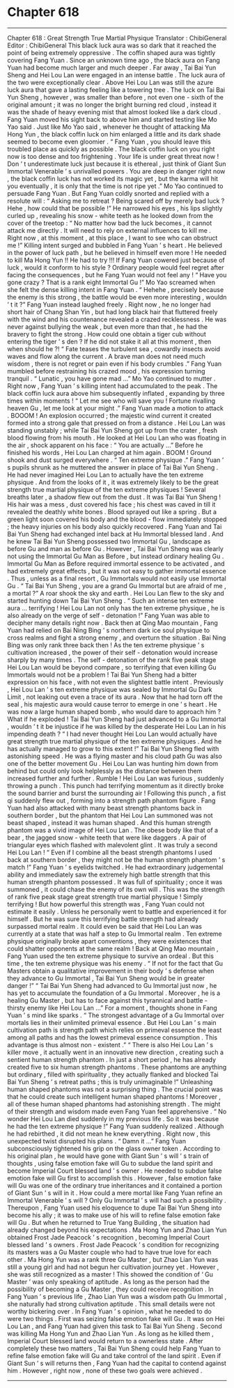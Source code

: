 
# Chapter 618


---

Chapter 618 : Great Strength True Martial Physique
Translator :
ChibiGeneral
Editor :
ChibiGeneral
This black luck aura was so dark that it reached the point of being extremely oppressive . The coffin shaped aura was tightly covering Fang Yuan .
Since an unknown time ago , the black aura on Fang Yuan had become much larger and much deeper .
Far away , Tai Bai Yun Sheng and Hei Lou Lan were engaged in an intense battle .
The luck aura of the two were exceptionally clear .
Above Hei Lou Lan was still the azure luck aura that gave a lasting feeling like a towering tree . The luck on Tai Bai Yun Sheng , however , was smaller than before , not even one - sixth of the original amount ; it was no longer the bright burning red cloud , instead it was the shade of heavy evening mist that almost looked like a dark cloud .
Fang Yuan moved his sight back to above him and started testing like Mo Yao said .
Just like Mo Yao said , whenever he thought of attacking Ma Hong Yun , the black coffin luck on him enlarged a little and its dark shade seemed to become even gloomier .
“ Fang Yuan , you should leave this troubled place as quickly as possible . The black coffin luck on you right now is too dense and too frightening . Your life is under great threat now ! Don ’ t underestimate luck just because it is ethereal , just think of Giant Sun Immortal Venerable ’ s unrivalled powers . You are deep in danger right now , the black coffin luck has not worked its magic yet , but the karma will hit you eventually , it is only that the time is not ripe yet .”
Mo Yao continued to persuade Fang Yuan .
But Fang Yuan coldly snorted and replied with a resolute will : “ Asking me to retreat ? Being scared off by merely bad luck ? Hehe , how could that be possible !”
He narrowed his eyes , his lips slightly curled up , revealing his snow - white teeth as he looked down from the cover of the treetop : “ No matter how bad the luck becomes , it cannot attack me directly . It will need to rely on external influences to kill me . Right now , at this moment , at this place , I want to see who can obstruct me !”
Killing intent surged and bubbled in Fang Yuan ’ s heart .
He believed in the power of luck path , but he believed in himself even more !
He needed to kill Ma Hong Yun !!
He had to try !!!
If Fang Yuan cowered just because of luck , would it conform to his style ?
Ordinary people would feel regret after facing the consequences , but he Fang Yuan would not feel any !
“ Have you gone crazy ? That is a rank eight Immortal Gu !” Mo Yao screamed when she felt the dense killing intent in Fang Yuan .
“ Hehehe , precisely because the enemy is this strong , the battle would be even more interesting , wouldn ’ t it ?” Fang Yuan instead laughed freely . Right now , he no longer had short hair of Chang Shan Yin , but had long black hair that fluttered freely with the wind and his countenance revealed a crazed recklessness .
He was never against bullying the weak , but even more than that , he had the bravery to fight the strong .
How could one obtain a tiger cub without entering the tiger ’ s den ?
If he did not stake it all at this moment , then when should he ?!
“ Fate teases the turbulent sea , cowardly insects avoid waves and flow along the current . A brave man does not need much wisdom , there is not regret or pain even if his body crumbles .” Fang Yuan mumbled before restraining his crazed mood , his expression turning tranquil .
“ Lunatic , you have gone mad …” Mo Yao continued to mutter .
Right now , Fang Yuan ’ s killing intent had accumulated to the peak .
The black coffin luck aura above him subsequently inflated , expanding by three times within moments !
“ Let me see who will save you ! Fortune rivalling heaven Gu , let me look at your might .”
Fang Yuan made a motion to attack .
BOOOM !
An explosion occurred ; the majestic wind current it created formed into a strong gale that pressed on from a distance .
Hei Lou Lan was standing unstably ; while Tai Bai Yun Sheng got up from the crater , fresh blood flowing from his mouth .
He looked at Hei Lou Lan who was floating in the air , shock apparent on his face : “ You are actually …”
Before he finished his words , Hei Lou Lan charged at him again .
BOOM !
Ground shook and dust surged everywhere .
“ Ten extreme physique .” Fang Yuan ’ s pupils shrunk as he muttered the answer in place of Tai Bai Yun Sheng .
He had never imagined Hei Lou Lan to actually have the ten extreme physique . And from the looks of it , it was extremely likely to be the great strength true martial physique of the ten extreme physiques !
Several breaths later , a shadow flew out from the dust .
It was Tai Bai Yun Sheng !
His hair was a mess , dust covered his face ; his chest was caved in till it revealed the deathly white bones .
Blood sprayed out like a spring .
But a green light soon covered his body and the blood - flow immediately stopped ; the heavy injuries on his body also quickly recovered .
Fang Yuan and Tai Bai Yun Sheng had exchanged intel back at Hu Immortal blessed land . And he knew Tai Bai Yun Sheng possessed two Immortal Gu , landscape as before Gu and man as before Gu .
However , Tai Bai Yun Sheng was clearly not using the Immortal Gu Man as Before , but instead ordinary healing Gu .
Immortal Gu Man as Before required immortal essence to be activated , and had extremely great effects , but it was not easy to gather immortal essence . Thus , unless as a final resort , Gu Immortals would not easily use Immortal Gu .
“ Tai Bai Yun Sheng , you are a grand Gu Immortal but are afraid of me , a mortal ?” A roar shook the sky and earth .
Hei Lou Lan flew to the sky and started hunting down Tai Bai Yun Sheng .
“ Such an intense ten extreme aura … terrifying ! Hei Lou Lan not only has the ten extreme physique , he is also already on the verge of self - detonation !” Fang Yuan was able to decipher many details right now .
Back then at Qing Mao mountain , Fang Yuan had relied on Bai Ning Bing ’ s northern dark ice soul physique to cross realms and fight a strong enemy , and overturn the situation .
Bai Ning Bing was only rank three back then !
As the ten extreme physique ’ s cultivation increased , the power of their self - detonation would increase sharply by many times .
The self - detonation of the rank five peak stage Hei Lou Lan would be beyond compare , so terrifying that even killing Gu Immortals would not be a problem !
Tai Bai Yun Sheng had a bitter expression on his face , with not even the slightest battle intent .
Previously , Hei Lou Lan ’ s ten extreme physique was sealed by Immortal Gu Dark Limit , not leaking out even a trace of its aura .
Now that he had torn off the seal , his majestic aura would cause terror to emerge in one ’ s heart .
He was now a large human shaped bomb , who would dare to approach him ? What if he exploded !
Tai Bai Yun Sheng had just advanced to a Gu Immortal , wouldn ’ t it be injustice if he was killed by the desperate Hei Lou Lan in his impending death ?
“ I had never thought Hei Lou Lan would actually have great strength true martial physique of the ten extreme physiques . And he has actually managed to grow to this extent !” Tai Bai Yun Sheng fled with astonishing speed .
He was a flying master and his cloud path Gu was also one of the better movement Gu .
Hei Lou Lan was hunting him down from behind but could only look helplessly as the distance between them increased further and further .
Rumble !
Hei Lou Lan was furious , suddenly throwing a punch .
This punch had terrifying momentum as it directly broke the sound barrier and burst the surrounding air !
Following this punch , a fist qi suddenly flew out , forming into a strength path phantom figure .
Fang Yuan had also attacked with many beast strength phantoms back in southern border , but the phantom that Hei Lou Lan summoned was not beast shaped , instead it was human shaped .
And this human strength phantom was a vivid image of Hei Lou Lan .
The obese body like that of a bear , the jagged snow - white teeth that were like daggers . A pair of triangular eyes which flashed with malevolent glint . It was truly a second Hei Lou Lan !
“ Even if I combine all the beast strength phantoms I used back at southern border , they might not be the human strength phantom ’ s match !” Fang Yuan ’ s eyelids twitched .
He had extraordinary judgemental ability and immediately saw the extremely high battle strength that this human strength phantom possessed . It was full of spirituality ; once it was summoned , it could chase the enemy of its own will .
This was the strength of rank five peak stage great strength true martial physique !
Simply terrifying !
But how powerful this strength was , Fang Yuan could not estimate it easily . Unless he personally went to battle and experienced it for himself .
But he was sure this terrifying battle strength had already surpassed mortal realm .
It could even be said that Hei Lou Lan was currently at a state that was half a step to Gu Immortal realm .
Ten extreme physique originally broke apart conventions , they were existences that could shatter opponents at the same realm !
Back at Qing Mao mountain , Fang Yuan used the ten extreme physique to survive an ordeal . But this time , the ten extreme physique was his enemy .
“ If not for the fact that Gu Masters obtain a qualitative improvement in their body ’ s defense when they advance to Gu Immortal , Tai Bai Yun Sheng would be in greater danger !”
“ Tai Bai Yun Sheng had advanced to Gu Immortal just now , he has yet to accumulate the foundation of a Gu Immortal . Moreover , he is a healing Gu Master , but has to face against this tyrannical and battle - thirsty enemy like Hei Lou Lan …”
For a moment , thoughts shone in Fang Yuan ’ s mind like sparks .
“ The strongest advantage of a Gu Immortal over mortals lies in their unlimited primeval essence . But Hei Lou Lan ’ s main cultivation path is strength path which relies on primeval essence the least among all paths and has the lowest primeval essence consumption . This advantage is thus almost non - existent .”
“ There is also Hei Lou Lan ’ s killer move , it actually went in an innovative new direction , creating such a sentient human strength phantom . In just a short period , he has already created five to six human strength phantoms . These phantoms are anything but ordinary , filled with spirituality , they actually flanked and blocked Tai Bai Yun Sheng ’ s retreat paths ; this is truly unimaginable !”
Unleashing human shaped phantoms was not a surprising thing .
The crucial point was that he could create such intelligent human shaped phantoms !
Moreover , all of these human shaped phantoms had astonishing strength . The might of their strength and wisdom made even Fang Yuan feel apprehensive .
“ No wonder Hei Lou Lan died suddenly in my previous life . So it was because he had the ten extreme physique !” Fang Yuan suddenly realized .
Although he had rebirthed , it did not mean he knew everything .
Right now , this unexpected twist disrupted his plans .
“ Damn it …” Fang Yuan subconsciously tightened his grip on the glass owner token .
According to his original plan , he would have gone with Giant Sun ’ s will ’ s train of thoughts , using false emotion fake will Gu to subdue the land spirit and become Imperial Court blessed land ’ s owner .
He needed to subdue false emotion fake will Gu first to accomplish this .
However , false emotion fake will Gu was one of the ordinary true inheritances and it contained a portion of Giant Sun ’ s will in it . How could a mere mortal like Fang Yuan refine an Immortal Venerable ’ s will ?
Only Gu Immortal ’ s will had such a possibility .
Thereupon , Fang Yuan used his eloquence to dupe Tai Bai Yun Sheng into become his ally ; it was to make use of his will to refine false emotion fake will Gu .
But when he returned to True Yang Building , the situation had already changed beyond his expectations .
Ma Hong Yun and Zhao Lian Yun obtained Frost Jade Peacock ’ s recognition , becoming Imperial Court blessed land ’ s owners .
Frost Jade Peacock ’ s condition for recognizing its masters was a Gu Master couple who had to have true love for each other .
Ma Hong Yun was a rank three Gu Master , but Zhao Lian Yun was still a young girl and had not begun her cultivation journey yet .
However , she was still recognized as a master !
This showed the condition of ‘ Gu Master ’ was only speaking of aptitude . As long as the person had the possibility of becoming a Gu Master , they could receive recognition . In Fang Yuan ’ s previous life , Zhao Lian Yun was a wisdom path Gu Immortal , she naturally had strong cultivation aptitude .
This small details were not worthy bickering over . In Fang Yuan ’ s opinion , what he needed to do were two things .
First was seizing false emotion fake will Gu . It was on Hei Lou Lan , and Fang Yuan had given this task to Tai Bai Yun Sheng .
Second was killing Ma Hong Yun and Zhao Lian Yun . As long as he killed them , Imperial Court blessed land would return to a ownerless state .
After completely these two matters , Tai Bai Yun Sheng could help Fang Yuan to refine false emotion fake will Gu and take control of the land spirit . Even if Giant Sun ’ s will returns then , Fang Yuan had the capital to contend against him .
However , right now , none of these two goals were achieved .

---

